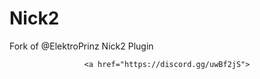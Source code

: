 # Nick2
Fork of @ElektroPrinz Nick2 Plugin
<div align="center">

	<a href="https://discord.gg/uwBf2jS">
  </a>
  </div>
